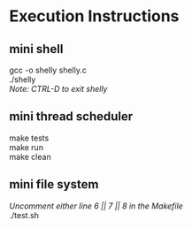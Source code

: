 # Execution Instructions

## mini shell
gcc -o shelly shelly.c  <br />
./shelly <br /> 
*Note: CTRL-D to exit shelly* <br />

## mini thread scheduler
make tests <br />
make run <br />
make clean <br />

## mini file system
*Uncomment either line 6 || 7 || 8 in the Makefile* <br />
./test.sh <br />
